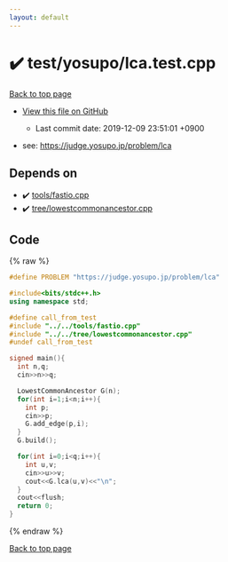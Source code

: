```yaml
---
layout: default
---
```


<!-- mathjax config similar to math.stackexchange -->
<script type="text/javascript" async
  src="https://cdnjs.cloudflare.com/ajax/libs/mathjax/2.7.5/MathJax.js?config=TeX-MML-AM_CHTML">
</script>
<script type="text/x-mathjax-config">
  MathJax.Hub.Config({
    TeX: { equationNumbers: { autoNumber: "AMS" }},
    tex2jax: {
      inlineMath: [ ['$','$'] ],
      processEscapes: true
    },
    "HTML-CSS": { matchFontHeight: false },
    displayAlign: "left",
    displayIndent: "2em"
  });
</script>

<script type="text/javascript" src="https://cdnjs.cloudflare.com/ajax/libs/jquery/3.4.1/jquery.min.js"></script>
<script src="https://cdn.jsdelivr.net/npm/jquery-balloon-js@1.1.2/jquery.balloon.min.js" integrity="sha256-ZEYs9VrgAeNuPvs15E39OsyOJaIkXEEt10fzxJ20+2I=" crossorigin="anonymous"></script>
<script type="text/javascript" src="../../../assets/js/copy-button.js"></script>
<link rel="stylesheet" href="../../../assets/css/copy-button.css" />


# :heavy_check_mark: test/yosupo/lca.test.cpp

<a href="../../../index.html">Back to top page</a>

* <a href="{{ site.github.repository_url }}/blob/master/test/yosupo/lca.test.cpp">View this file on GitHub</a>
    - Last commit date: 2019-12-09 23:51:01 +0900


* see: <a href="https://judge.yosupo.jp/problem/lca">https://judge.yosupo.jp/problem/lca</a>


## Depends on

* :heavy_check_mark: <a href="../../../library/tools/fastio.cpp.html">tools/fastio.cpp</a>
* :heavy_check_mark: <a href="../../../library/tree/lowestcommonancestor.cpp.html">tree/lowestcommonancestor.cpp</a>


## Code

<a id="unbundled"></a>
{% raw %}
```cpp
#define PROBLEM "https://judge.yosupo.jp/problem/lca"

#include<bits/stdc++.h>
using namespace std;

#define call_from_test
#include "../../tools/fastio.cpp"
#include "../../tree/lowestcommonancestor.cpp"
#undef call_from_test

signed main(){
  int n,q;
  cin>>n>>q;

  LowestCommonAncestor G(n);
  for(int i=1;i<n;i++){
    int p;
    cin>>p;
    G.add_edge(p,i);
  }
  G.build();

  for(int i=0;i<q;i++){
    int u,v;
    cin>>u>>v;
    cout<<G.lca(u,v)<<"\n";
  }
  cout<<flush;
  return 0;
}

```
{% endraw %}

<a href="../../../index.html">Back to top page</a>

